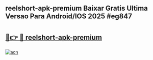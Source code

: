 ## reelshort-apk-premium Baixar Gratis Ultima Versao Para Android/IOS 2025 #eg847

# <h2><a href="https://ainizakaria.my?title=reelshort-apk-premium&ref=20M">🔗👉 🔴 reelshort-apk-premium</a></h2>

[![acn](https://github.com/user-attachments/assets/0f9c940e-d8b0-45ae-aac7-cd30a18b3e1c)](https://ainizakaria.my?title=reelshort-apk-premium&ref=20M)

